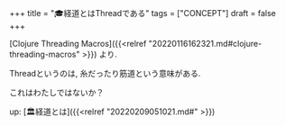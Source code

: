 +++
title = "🎓経道とはThreadである"
tags = ["CONCEPT"]
draft = false
+++

[Clojure Threading Macros]({{<relref "20220116162321.md#clojure-threading-macros" >}}) より.

Threadというのは, 糸だったり筋道という意味がある.

これはわたしではないか？

up: [🏛経道とは]({{<relref "20220209051021.md#" >}})
